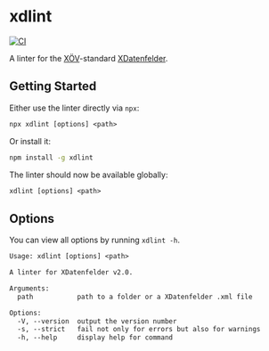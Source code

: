 # xdlint

[![CI](https://github.com/flxbe/xdlint/actions/workflows/test.yml/badge.svg)](https://github.com/flxbe/xdlint/actions/workflows/test.yml)

A linter for the [XÖV](https://www.xoev.de/)-standard [XDatenfelder](https://www.xrepository.de/details/urn:xoev-de:fim:standard:xdatenfelder).

## Getting Started

Either use the linter directly via `npx`:

```txt
npx xdlint [options] <path>
```

Or install it:

```sh
npm install -g xdlint
```

The linter should now be available globally:

```txt
xdlint [options] <path>
```

## Options

You can view all options by running `xdlint -h`.

```txt
Usage: xdlint [options] <path>

A linter for XDatenfelder v2.0.

Arguments:
  path           path to a folder or a XDatenfelder .xml file

Options:
  -V, --version  output the version number
  -s, --strict   fail not only for errors but also for warnings
  -h, --help     display help for command
```
